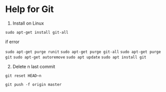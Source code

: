 Help for Git
============

1. Install on Linux

`sudo apt-get install git-all`

if error

`sudo apt-get purge runit`
`sudo apt-get purge git-all`
`sudo apt-get purge git`
`sudo apt-get autoremove`
`sudo apt update`
`sudo apt install git`


2. Delete n last commit

`git reset HEAD~n`

`git push -f origin master`
